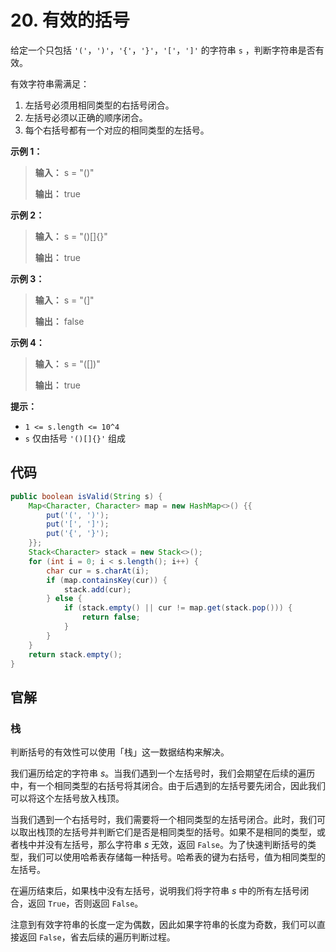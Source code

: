 # 20. 有效的括号

给定一个只包括 `'('`，`')'`，`'{'`，`'}'`，`'['`，`']'` 的字符串 `s` ，判断字符串是否有效。

有效字符串需满足：

1.  左括号必须用相同类型的右括号闭合。
2.  左括号必须以正确的顺序闭合。
3.  每个右括号都有一个对应的相同类型的左括号。

**示例 1：** 

> **输入：** s = "\(\)"
>
> **输出：** true

**示例 2：** 

> **输入：** s = "\(\)\[]\{\}"
>
> **输出：** true

**示例 3：** 

> **输入：** s = "\(]"
>
> **输出：** false

**示例 4：** 

> **输入：** s = "\(\[]\)"
>
> **输出：** true

**提示：** 

*   `1 <= s.length <= 10^4`
*   `s` 仅由括号 `'()[]{}'` 组成

## 代码

```java
public boolean isValid(String s) {
    Map<Character, Character> map = new HashMap<>() {{
        put('(', ')');
        put('[', ']');
        put('{', '}');
    }};
    Stack<Character> stack = new Stack<>();
    for (int i = 0; i < s.length(); i++) {
        char cur = s.charAt(i);
        if (map.containsKey(cur)) {
            stack.add(cur);
        } else {
            if (stack.empty() || cur != map.get(stack.pop())) {
                return false;
            }
        }
    }
    return stack.empty();
}
```

## 官解

### 栈

判断括号的有效性可以使用「栈」这一数据结构来解决。

我们遍历给定的字符串 $s$。当我们遇到一个左括号时，我们会期望在后续的遍历中，有一个相同类型的右括号将其闭合。由于后遇到的左括号要先闭合，因此我们可以将这个左括号放入栈顶。

当我们遇到一个右括号时，我们需要将一个相同类型的左括号闭合。此时，我们可以取出栈顶的左括号并判断它们是否是相同类型的括号。如果不是相同的类型，或者栈中并没有左括号，那么字符串 $s$ 无效，返回 `False`。为了快速判断括号的类型，我们可以使用哈希表存储每一种括号。哈希表的键为右括号，值为相同类型的左括号。

在遍历结束后，如果栈中没有左括号，说明我们将字符串 $s$ 中的所有左括号闭合，返回 `True`，否则返回 `False`。

注意到有效字符串的长度一定为偶数，因此如果字符串的长度为奇数，我们可以直接返回 `False`，省去后续的遍历判断过程。
